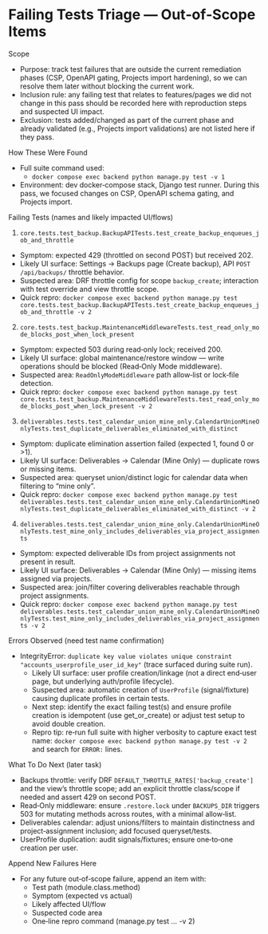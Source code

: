 # Failing Tests Triage — Out‑of‑Scope Items

Scope
- Purpose: track test failures that are outside the current remediation phases (CSP, OpenAPI gating, Projects import hardening), so we can resolve them later without blocking the current work.
- Inclusion rule: any failing test that relates to features/pages we did not change in this pass should be recorded here with reproduction steps and suspected UI impact.
- Exclusion: tests added/changed as part of the current phase and already validated (e.g., Projects import validations) are not listed here if they pass.

How These Were Found
- Full suite command used:
  - `docker compose exec backend python manage.py test -v 1`
- Environment: dev docker‑compose stack, Django test runner. During this pass, we focused changes on CSP, OpenAPI schema gating, and Projects import.

Failing Tests (names and likely impacted UI/flows)

1) `core.tests.test_backup.BackupAPITests.test_create_backup_enqueues_job_and_throttle`
- Symptom: expected 429 (throttled on second POST) but received 202.
- Likely UI surface: Settings → Backups page (Create backup), API `POST /api/backups/` throttle behavior.
- Suspected area: DRF throttle config for scope `backup_create`; interaction with test override and view throttle scope.
- Quick repro: `docker compose exec backend python manage.py test core.tests.test_backup.BackupAPITests.test_create_backup_enqueues_job_and_throttle -v 2`

2) `core.tests.test_backup.MaintenanceMiddlewareTests.test_read_only_mode_blocks_post_when_lock_present`
- Symptom: expected 503 during read‑only lock; received 200.
- Likely UI surface: global maintenance/restore window — write operations should be blocked (Read‑Only Mode middleware).
- Suspected area: `ReadOnlyModeMiddleware` path allow‑list or lock‑file detection.
- Quick repro: `docker compose exec backend python manage.py test core.tests.test_backup.MaintenanceMiddlewareTests.test_read_only_mode_blocks_post_when_lock_present -v 2`

3) `deliverables.tests.test_calendar_union_mine_only.CalendarUnionMineOnlyTests.test_duplicate_deliverables_eliminated_with_distinct`
- Symptom: duplicate elimination assertion failed (expected 1, found 0 or >1).
- Likely UI surface: Deliverables → Calendar (Mine Only) — duplicate rows or missing items.
- Suspected area: queryset union/distinct logic for calendar data when filtering to “mine only”.
- Quick repro: `docker compose exec backend python manage.py test deliverables.tests.test_calendar_union_mine_only.CalendarUnionMineOnlyTests.test_duplicate_deliverables_eliminated_with_distinct -v 2`

4) `deliverables.tests.test_calendar_union_mine_only.CalendarUnionMineOnlyTests.test_mine_only_includes_deliverables_via_project_assignments`
- Symptom: expected deliverable IDs from project assignments not present in result.
- Likely UI surface: Deliverables → Calendar (Mine Only) — missing items assigned via projects.
- Suspected area: join/filter covering deliverables reachable through project assignments.
- Quick repro: `docker compose exec backend python manage.py test deliverables.tests.test_calendar_union_mine_only.CalendarUnionMineOnlyTests.test_mine_only_includes_deliverables_via_project_assignments -v 2`

Errors Observed (need test name confirmation)
- IntegrityError: `duplicate key value violates unique constraint "accounts_userprofile_user_id_key"` (trace surfaced during suite run).
  - Likely UI surface: user profile creation/linkage (not a direct end‑user page, but underlying auth/profile lifecycle).
  - Suspected area: automatic creation of `UserProfile` (signal/fixture) causing duplicate profiles in certain tests.
  - Next step: identify the exact failing test(s) and ensure profile creation is idempotent (use get_or_create) or adjust test setup to avoid double creation.
  - Repro tip: re‑run full suite with higher verbosity to capture exact test name: `docker compose exec backend python manage.py test -v 2` and search for `ERROR:` lines.

What To Do Next (later task)
- Backups throttle: verify DRF `DEFAULT_THROTTLE_RATES['backup_create']` and the view’s throttle scope; add an explicit throttle class/scope if needed and assert 429 on second POST.
- Read‑Only middleware: ensure `.restore.lock` under `BACKUPS_DIR` triggers 503 for mutating methods across routes, with a minimal allow‑list.
- Deliverables calendar: adjust unions/filters to maintain distinctness and project‑assignment inclusion; add focused queryset/tests.
- UserProfile duplication: audit signals/fixtures; ensure one‑to‑one creation per user.

Append New Failures Here
- For any future out‑of‑scope failure, append an item with:
  - Test path (module.class.method)
  - Symptom (expected vs actual)
  - Likely affected UI/flow
  - Suspected code area
  - One‑line repro command (manage.py test … -v 2)

